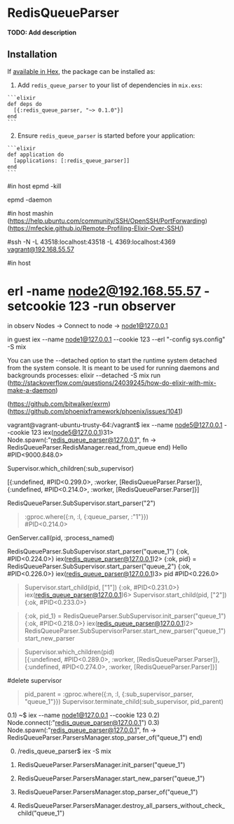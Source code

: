 # RedisQueueParser

**TODO: Add description**

## Installation

If [available in Hex](https://hex.pm/docs/publish), the package can be installed as:

  1. Add `redis_queue_parser` to your list of dependencies in `mix.exs`:

    ```elixir
    def deps do
      [{:redis_queue_parser, "~> 0.1.0"}]
    end
    ```

  2. Ensure `redis_queue_parser` is started before your application:

    ```elixir
    def application do
      [applications: [:redis_queue_parser]]
    end
    ```

    
#in host
 epmd -kill

 epmd -daemon

#in host mashin (https://help.ubuntu.com/community/SSH/OpenSSH/PortForwarding)(https://mfeckie.github.io/Remote-Profiling-Elixir-Over-SSH/)

#ssh -N -L 43518:localhost:43518 -L 4369:localhost:4369 vagrant@192.168.55.57

#in host
# erl -name node2@192.168.55.57 -setcookie 123 -run observer

in observ
Nodes -> Connect to node -> node1@127.0.0.1

in guest
iex --name node1@127.0.0.1 --cookie 123  --erl "-config sys.config" -S mix





You can use the --detached option to start the runtime system detached from the system console. It is meant to be used for running daemons and backgrounds processes:
elixir --detached -S mix run (http://stackoverflow.com/questions/24039245/how-do-elixir-with-mix-make-a-daemon)

(https://github.com/bitwalker/exrm)
(https://github.com/phoenixframework/phoenix/issues/1041)




vagrant@vagrant-ubuntu-trusty-64:/vagrant$ iex --name node5@127.0.0.1 --cookie 123
iex(node5@127.0.0.1)31> Node.spawn(:"redis_queue_parser@127.0.0.1", fn -> RedisQueueParser.RedisManager.read_from_queue end)
Hello
#PID<9000.848.0>




Supervisor.which_children(:sub_supervisor)

[{:undefined, #PID<0.299.0>, :worker, [RedisQueueParser.Parser]},
 {:undefined, #PID<0.214.0>, :worker, [RedisQueueParser.Parser]}]

RedisQueueParser.SubSupervisor.start_parser("2")

> :gproc.where({:n, :l, {:queue_parser, :"1"}})    
#PID<0.214.0>


GenServer.call(pid, :process_named)


 RedisQueueParser.SubSupervisor.start_parser("queue_1") 
{:ok, #PID<0.224.0>}
iex(redis_queue_parser@127.0.0.1)2> {:ok, pid} = RedisQueueParser.SubSupervisor.start_parser("queue_2")
{:ok, #PID<0.226.0>}
iex(redis_queue_parser@127.0.0.1)3> pid
#PID<0.226.0>

> Supervisor.start_child(pid, ["1"])
{:ok, #PID<0.231.0>}
iex(redis_queue_parser@127.0.0.1)6> Supervisor.start_child(pid, ["2"])
{:ok, #PID<0.233.0>}



> {:ok, pid_1} = RedisQueueParser.SubSupervisor.init_parser("queue_1")
{:ok, #PID<0.218.0>}
iex(redis_queue_parser@127.0.0.1)2> RedisQueueParser.SubSupervisorParser.start_new_parser("queue_1")
start_new_parser

> Supervisor.which_children(pid)                                  
[{:undefined, #PID<0.289.0>, :worker, [RedisQueueParser.Parser]},
 {:undefined, #PID<0.274.0>, :worker, [RedisQueueParser.Parser]}]


#delete supervisor 
> pid_parent = :gproc.where({:n, :l, {:sub_supervisor_parser, "queue_1"}}) 
Supervisor.terminate_child(:sub_supervisor, pid_parent)


0.1) ~$ iex --name node1@127.0.0.1 --cookie 123
0.2) Node.connect(:"redis_queue_parser@127.0.0.1") 
0.3) Node.spawn(:"redis_queue_parser@127.0.0.1", fn -> RedisQueueParser.ParsersManager.stop_parser_of("queue_1") end)

0) /redis_queue_parser$ iex -S mix

1) RedisQueueParser.ParsersManager.init_parser("queue_1")

2) RedisQueueParser.ParsersManager.start_new_parser("queue_1")

3) RedisQueueParser.ParsersManager.stop_parser_of("queue_1")

4) RedisQueueParser.ParsersManager.destroy_all_parsers_without_check_child("queue_1")